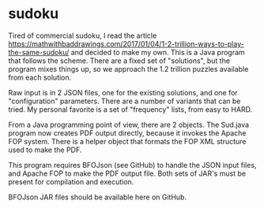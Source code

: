 # sudoku
Tired of commercial sudoku, I read the article https://mathwithbaddrawings.com/2017/01/04/1-2-trillion-ways-to-play-the-same-sudoku/ and decided to make my own. This is a Java program that follows the scheme. There are a fixed set of "solutions", but the program mixes things up, so we approach the 1.2 trillion puzzles available from each solution.

Raw input is in 2 JSON files, one for the existing solutions, and one for "configuration" parameters. There are a number of variants that can be tried. My personal favorite is a set of "frequency" lists, from easy to HARD.

From a Java programming point of view, there are 2 objects. The Sud.java program now creates PDF output directly, because it invokes the Apache FOP system. There is a helper object that formats the FOP XML structure used to make the PDF.

This program requires BFOJson (see GitHub) to handle the JSON input files, and Apache FOP to make the PDF output file. Both sets of JAR's must be present for compilation and execution.

BFOJson JAR files should be available here on GitHub.

